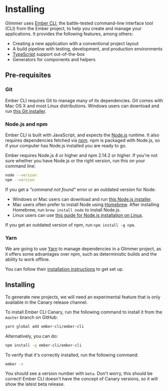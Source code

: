 # Installing

Glimmer uses [Ember CLI](https://ember-cli.com/), the battle-tested command-line interface tool (CLI) from the Ember project, to help you create and manage your applications.
It provides the following features, among others:

* Creating a new application with a conventional project layout
* A build pipeline with testing, development, and production environments
* [TypeScript](http://www.typescriptlang.org/) support out-of-the-box
* Generators for components and helpers

## Pre-requisites

### Git

Ember CLI requires Git to manage many of its dependencies. Git comes with Mac OS X and most Linux distributions. Windows users can download and run <a href="http://git-scm.com/download/win">this Git installer</a>.

### Node.js and npm

Ember CLI is built with JavaScript, and expects the [Node.js](https://nodejs.org/)
runtime. It also requires dependencies fetched via [npm](https://www.npmjs.com/). npm is packaged with Node.js, so if your computer has Node.js
installed you are ready to go.

Ember requires Node.js 4 or higher and npm 2.14.2 or higher.
If you're not sure whether you have Node.js or the right version, run this on your
command line:

```bash
node --version
npm --version
```

If you get a *"command not found"* error or an outdated version for Node:

* Windows or Mac users can download and run [this Node.js installer](http://nodejs.org/download/).
* Mac users often prefer to install Node using [Homebrew](http://brew.sh/). After
installing Homebrew, run `brew install node` to install Node.js.
* Linux users can use [this guide for Node.js installation on Linux](https://nodejs.org/en/download/package-manager/).

If you get an outdated version of npm, run `npm install -g npm`.

### Yarn

We are going to use [Yarn](https://yarnpkg.com/en/) to manage dependencies in a Glimmer project, as it offers some advantages over npm, such as deterministic builds and the ability to work offline.

You can follow their <a href="https://yarnpkg.com/en/docs/install">installation instructions</a> to get set up.

## Installing

To generate new projects, we will need an experimental feature that is only available in the Canary release channel.

To install Ember CLI Canary, run the following command to install it from the `master` branch on GitHub:

```bash
yarn global add ember-cli/ember-cli
```

Alternatively, you can do:

```bash
npm install -g ember-cli/ember-cli
```

To verify that it's correctly installed, run the following command:

```bash
ember -v
```

You should see a version number with `beta`. Don't worry, this should be correct! Ember CLI doesn't have the concept of Canary versions, so it will show the latest beta release.
